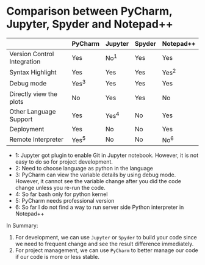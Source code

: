 # Comparison between PyCharm, Jupyter, Spyder and Notepad++



|                             | PyCharm         | Jupyter         | Spyder | Notepad++       |
| --------------------------- | --------------- | --------------- | ------ | --------------- |
| Version Control Integration | Yes             | No<sup>1</sup>  | Yes    | Yes             |
| Syntax Highlight            | Yes             | Yes             | Yes    | Yes<sup>2</sup> |
| Debug mode                  | Yes<sup>3</sup> | Yes             | Yes    | Yes             |
| Directly view the plots     | No              | Yes             | Yes    | No              |
| Other Language Support      | Yes             | Yes<sup>4</sup> | No     | Yes             |
| Deployment                  | Yes             | No              | No     | Yes             |
| Remote Interpreter          | Yes<sup>5</sup> | No              | No     | No<sup>6</sup>  |

- 1: Jupyter got plugin to enable Git in Jupyter notebook. However, it is not easy to do so for project development. 
- 2: Need to choose language as python in the language 
- 3: PyCharm can view the variable details by using debug mode. However, it cannot see the variable change after you did the code change unless you re-run the code.
- 4: So far bash only for python kernel
- 5: PyCharm needs professional version
- 6: So far I do not find a way to run server side Python interpreter in Notepad++

In Summary:

1. For development, we can use `Jupyter` or `Spyder` to build your code since we need to frequent change and see the result difference immediately. 
2. For project management, we can use `PyCharm` to better manage our code if our code is more or less stable. 